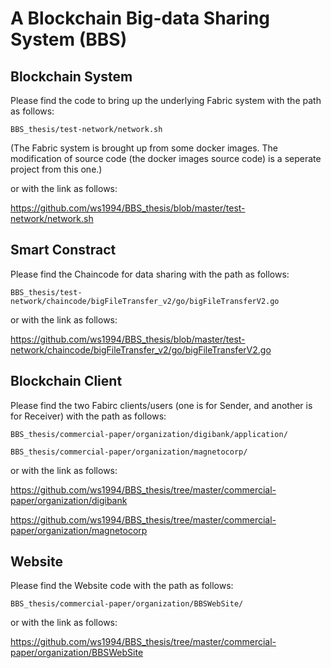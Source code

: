 # A Blockchain Big-data Sharing System (BBS)

## Blockchain System

Please find the code to bring up the underlying Fabric system with the path as follows:

```
BBS_thesis/test-network/network.sh
```
(The Fabric system is brought up from some docker images. The modification of source code (the docker images source code) is a seperate project from this one.)

or with the link as follows:

https://github.com/ws1994/BBS_thesis/blob/master/test-network/network.sh

## Smart Constract

Please find the Chaincode for data sharing with the path as follows:

```
BBS_thesis/test-network/chaincode/bigFileTransfer_v2/go/bigFileTransferV2.go 
```

or with the link as follows:

https://github.com/ws1994/BBS_thesis/blob/master/test-network/chaincode/bigFileTransfer_v2/go/bigFileTransferV2.go

## Blockchain Client

Please find the two Fabirc clients/users (one is for Sender, and another is for Receiver) with the path as follows:

```
BBS_thesis/commercial-paper/organization/digibank/application/
```
```
BBS_thesis/commercial-paper/organization/magnetocorp/
```

or with the link as follows:

https://github.com/ws1994/BBS_thesis/tree/master/commercial-paper/organization/digibank

https://github.com/ws1994/BBS_thesis/tree/master/commercial-paper/organization/magnetocorp

## Website

Please find the Website code with the path as follows:

```
BBS_thesis/commercial-paper/organization/BBSWebSite/
```

or with the link as follows:

https://github.com/ws1994/BBS_thesis/tree/master/commercial-paper/organization/BBSWebSite








